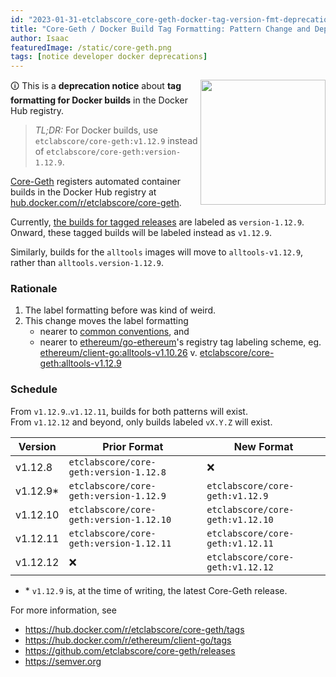 ```yaml
---
id: "2023-01-31-etclabscore_core-geth-docker-tag-version-fmt-deprecation-en"
title: "Core-Geth / Docker Build Tag Formatting: Pattern Change and Deprecation Notice"
author: Isaac
featuredImage: /static/core-geth.png
tags: [notice developer docker deprecations]
---
```


<img align="right" width=200 src="https://www.docker.com/wp-content/uploads/2022/03/horizontal-logo-monochromatic-white.png" />

🛈 This is a **deprecation notice** about **tag formatting for Docker builds** in the Docker Hub registry.

> _TL;DR:_ For Docker builds, use `etclabscore/core-geth:v1.12.9` instead of `etclabscore/core-geth:version-1.12.9`.

[Core-Geth](https://github.com/etclabscore/core-geth) registers automated container builds in the Docker Hub registry at [hub.docker.com/r/etclabscore/core-geth](https://hub.docker.com/r/etclabscore/core-geth).

Currently, [the builds for tagged releases](https://hub.docker.com/r/etclabscore/core-geth/builds)
are labeled as `version-1.12.9`.\
 Onward, these tagged builds will be labeled instead as `v1.12.9`.

Similarly, builds for the `alltools` images will move to `alltools-v1.12.9`, rather than `alltools.version-1.12.9`.

### Rationale

1. The label formatting before was kind of weird.
2. This change moves the label formatting
   - nearer to [common conventions](https://semver.org/#is-v123-a-semantic-version), and
   - nearer to [ethereum/go-ethereum](https://hub.docker.com/r/ethereum/client-go/tags)'s registry tag labeling scheme, eg.\
     [ethereum/client-go:alltools-v1.10.26](https://hub.docker.com/layers/ethereum/client-go/alltools-v1.10.26/images/sha256-81ddbedb3ec385b2766e9ff7ef8e0b270c27a40745a246a7ae6a57fcc2221779?context=explore) v. [etclabscore/core-geth:alltools-v1.12.9](https://hub.docker.com/layers/etclabscore/core-geth/alltools-v1.12.9/images/sha256-5dcf3196fe0cd0e41a504153738e207b963372360a857856ad8e6b9eab1fea78?context=explore)

### Schedule

From `v1.12.9`..`v1.12.11`, builds for both patterns will exist.\
From `v1.12.12` and beyond, only builds labeled `vX.Y.Z` will exist.

| Version   | Prior Format                            | New Format                       |
| --------- | --------------------------------------- | -------------------------------- |
| v1.12.8   | `etclabscore/core-geth:version-1.12.8`  | :x:                              |
| v1.12.9\* | `etclabscore/core-geth:version-1.12.9`  | `etclabscore/core-geth:v1.12.9`  |
| v1.12.10  | `etclabscore/core-geth:version-1.12.10` | `etclabscore/core-geth:v1.12.10` |
| v1.12.11  | `etclabscore/core-geth:version-1.12.11` | `etclabscore/core-geth:v1.12.11` |
| v1.12.12  | :x:                                     | `etclabscore/core-geth:v1.12.12` |

- \* `v1.12.9` is, at the time of writing, the latest Core-Geth release.

For more information, see

- https://hub.docker.com/r/etclabscore/core-geth/tags
- https://hub.docker.com/r/ethereum/client-go/tags
- https://github.com/etclabscore/core-geth/releases
- https://semver.org
